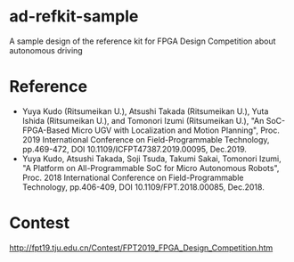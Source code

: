 # ad-refkit-sample
A sample design of the reference kit for FPGA Design Competition about autonomous driving

# Reference
- Yuya Kudo (Ritsumeikan U.), Atsushi Takada (Ritsumeikan U.), Yuta Ishida (Ritsumeikan U.), and Tomonori Izumi (Ritsumeikan U.), "An SoC-FPGA-Based Micro UGV with Localization and Motion Planning", Proc. 2019 International Conference on Field-Programmable Technology, pp.469-472, DOI 10.1109/ICFPT47387.2019.00095, Dec.2019.
- Yuya Kudo, Atsushi Takada, Soji Tsuda, Takumi Sakai, Tomonori Izumi, "A Platform on All-Programmable SoC for Micro Autonomous Robots", Proc. 2018 International Conference on Field-Programmable Technology, pp.406-409, DOI 10.1109/FPT.2018.00085, Dec.2018.

# Contest
http://fpt19.tju.edu.cn/Contest/FPT2019_FPGA_Design_Competition.htm
